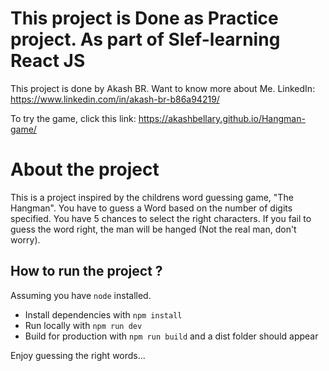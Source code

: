 # This project is Done as Practice project. As part of Slef-learning React JS

This project is done by Akash BR.
Want to know more about Me. LinkedIn: https://www.linkedin.com/in/akash-br-b86a94219/

To try the game, click this link: https://akashbellary.github.io/Hangman-game/

# About the project

This is a project inspired by the childrens word guessing game, "The Hangman".
You have to guess a Word based on the number of digits specified. You have 5 chances to select the right characters. If you fail to guess the word right, the man will be hanged (Not the real man, don't worry).

## How to run the project ?

Assuming you have `node` installed.

- Install dependencies with `npm install`
- Run locally with `npm run dev`
- Build for production with `npm run build` and a dist folder should appear

Enjoy guessing the right words...
